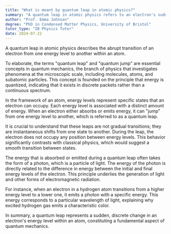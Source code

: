 ```yaml
---
title: "What is meant by quantum leap in atomic physics?"
summary: "A quantum leap in atomic physics refers to an electron's sudden jump from one energy level to another within an atom."
author: "Prof. Emma Johnson"
degree: "PhD in Condensed Matter Physics, University of Bristol"
tutor_type: "IB Physics Tutor"
date: 2024-07-22
---
```


A quantum leap in atomic physics describes the abrupt transition of an electron from one energy level to another within an atom.

To elaborate, the terms "quantum leap" and "quantum jump" are essential concepts in quantum mechanics, the branch of physics that investigates phenomena at the microscopic scale, including molecules, atoms, and subatomic particles. This concept is founded on the principle that energy is quantized, indicating that it exists in discrete packets rather than a continuous spectrum.

In the framework of an atom, energy levels represent specific states that an electron can occupy. Each energy level is associated with a distinct amount of energy. When an electron either absorbs or emits energy, it can "jump" from one energy level to another, which is referred to as a quantum leap.

It is crucial to understand that these leaps are not gradual transitions; they are instantaneous shifts from one state to another. During the leap, the electron does not occupy any position between energy levels. This behavior significantly contrasts with classical physics, which would suggest a smooth transition between states.

The energy that is absorbed or emitted during a quantum leap often takes the form of a photon, which is a particle of light. The energy of the photon is directly related to the difference in energy between the initial and final energy levels of the electron. This principle underlies the generation of light and other forms of electromagnetic radiation.

For instance, when an electron in a hydrogen atom transitions from a higher energy level to a lower one, it emits a photon with a specific energy. This energy corresponds to a particular wavelength of light, explaining why excited hydrogen gas emits a characteristic color.

In summary, a quantum leap represents a sudden, discrete change in an electron's energy level within an atom, constituting a fundamental aspect of quantum mechanics.
    